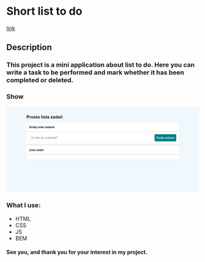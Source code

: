 # Short list to do

[link]( https://mateuszowczarek28.github.io/short-list-to-do/)

## Description

### This project is a mini application about list to do. Here you can write a task to be performed and mark whether it has been completed or deleted. 

### Show

![gif](https://github.com/MateuszOwczarek28/short-list-to-do/blob/main/picture/pokaz.gif)

### What I use:
- HTML
- CSS
- JS
- BEM

#### See you, and thank you for your interest in my project. 

